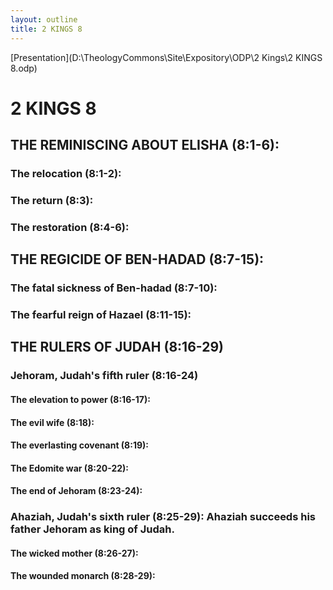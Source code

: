 ```yaml
---
layout: outline
title: 2 KINGS 8
---
```

[Presentation](D:\TheologyCommons\Site\Expository\ODP\2 Kings\2 KINGS 8.odp)
# 2 KINGS 8 
## THE REMINISCING ABOUT ELISHA (8:1-6): 
###  The relocation (8:1-2): 
###  The return (8:3): 
###  The restoration (8:4-6): 
## THE REGICIDE OF BEN-HADAD (8:7-15): 
###  The fatal sickness of Ben-hadad (8:7-10): 
###  The fearful reign of Hazael (8:11-15): 
## THE RULERS OF JUDAH (8:16-29) 
###  Jehoram, Judah\'s fifth ruler (8:16-24) 
####  The elevation to power (8:16-17): 
####  The evil wife (8:18): 
####  The everlasting covenant (8:19): 
####  The Edomite war (8:20-22): 
####  The end of Jehoram (8:23-24): 
###  Ahaziah, Judah\'s sixth ruler (8:25-29): Ahaziah succeeds his father Jehoram as king of Judah. 
####  The wicked mother (8:26-27): 
####  The wounded monarch (8:28-29): 

